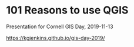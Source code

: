 # 101 Reasons to use QGIS
Presentation for Cornell GIS Day, 2019-11-13

https://kgjenkins.github.io/gis-day-2019/
